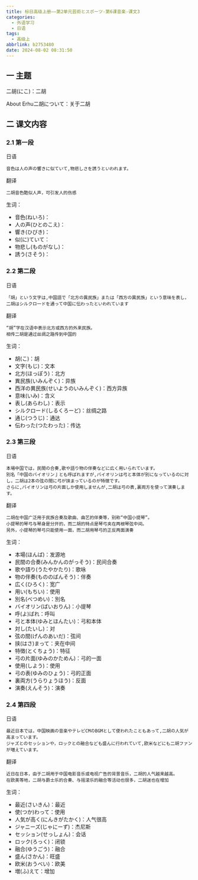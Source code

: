 ```yaml
---
title: 标日高级上册——第2单元芸術とスポーツ-第6课音楽-课文3
categories:
  - 外语学习
  - 日语
tags:
  - 高级上
abbrlink: b2753480
date: 2024-08-02 08:31:50
---
```

## 一 主题

二胡(にこ)：二胡

About Erhu二胡について：关于二胡

<!--more-->

## 二  课文内容

### 2.1 第一段

日语

```
音色は人の声の響きに似ていて,物悲しさを誘うといわれます。
```

翻译

```
二胡音色酷似人声，可引发人的伤感
```

生词：

* 音色(ねいろ)：
* 人の声(ひとのこえ)：
* 響き(ひびき)：
* 似(に)ていて：
* 物悲し(ものがなし)：
* 誘う(さそう)：

### 2.2 第二段

日语

```
「胡」という文字は,中国語で「北方の異民族」または「西方の異民族」という意味を表し，
二胡はシルクロ一ドを通って中国に伝わったといわれています
```

翻译

```
“胡”字在汉语中表示北方或西方的外来民族。
相传二胡是通过丝绸之路传到中国的
```

生词：

* 胡(こ)：胡
* 文字(もじ)：文本
* 北方(ほっぽう)：北方
* 異民族(いみんぞく)：异族
* 西洋の異民族(せいようのいみんぞく)：西方异族
* 意味(いみ)：含义
* 表し(あらわし)：表示
* シルクロード(しるくろーど)：丝绸之路
* 通じ(つうじ)：通达
* 伝わった(つたわった)：传达

### 2.3 第三段

日语

```
本場中国では，民間の合奏,歌や語り物の伴奏などに広く用いられています。
別名「中国のバイオリン亅とも呼ばれますが,バイオリンは弓と本体が別になっているのに対し，二胡は2本の弦の間に弓が挟まっているのが特徴です。
さらに,バイオリンは弓の片面しか使用しませんが,二胡は弓の表,裏両方を使って演奏します。
```

翻译

```
二胡在中国广泛用于民族合奏及歌曲、曲艺的伴奏等，别称“中国小提琴”。
小提琴的琴弓与琴身是分开的，而二胡的特点是琴弓夹在两根琴弦中间。
另外，小提琴的琴弓只能使用一面，而二胡用琴弓的正反两面演奏
```

生词：

* 本場(ほんば)：发源地
* 民間の合奏(みんかんのがっそう)：民间合奏
* 歌や語り(うたやかたり)：歌咏
* 物の伴奏(もののばんそう)：伴奏
* 広く(ひろく)：宽广
* 用い(もちい)：使用
* 別名(べつめい)：別名
* バイオリン(ばいおりん)：小提琴
* 呼(よ)ばれ：呼叫
* 弓と本体(ゆみとほんたい)：弓和本体
* 対し(たいし)：对
* 弦の間(げんのあいだ)：弦间
* 挟(はさ)まって：夹在中间
* 特徴(とくちょう)：特征
* 弓の片面(ゆみのかためん)：弓的一面
* 使用(しよう)：使用
* 弓の表(ゆみのひょう)：弓的正面
* 裏両方(うらりょうほう)：反面
* 演奏(えんそう)：演奏

### 2.4 第四段

日语

```
最近日本では，中国映画の音楽やテレビCMのBGMとして使われたこともあって,二胡の人気が高まっています。
ジャズとのセッションや，ロックとの融合なども盛んに行われていて,欧米などにも二胡ファンが増えています。
```

翻译

```
近日在日本，由于二胡用于中国电影音乐或电视广告的背景音乐，二胡的人气越来越高。
在欧美等地，二胡与爵士乐的合奏、与摇滚乐的融合等活动也很多，二胡迷也在增加
```

生词：

* 最近(さいきん)：最近
* 使(つか)わって：使用
* 人気が高く(にんきがたかく)：人气很高
* ジャニーズ(じゃにーず)：杰尼斯
* セッション(せっしょん)：会话
* ロック(ろっく)：闭锁
* 融合(ゆうごう)：融合
* 盛ん(さかん)：旺盛
* 欧米(おうべい)：欧美
* 増(ふ)えて：增加